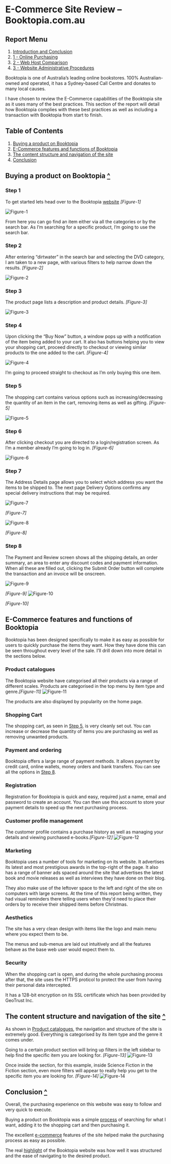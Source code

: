 # <a name="top"></a> E-Commerce Site Review – Booktopia.com.au

## Report Menu
1. [Introduction and Conclusion](https://www.github.com/tzaddik/web-hosting-guide/blob/master/README.md)
2. [1 - Online Purchasing](https://www.github.com/tzaddik/web-hosting-guide/blob/master/1-Online_Purchase.md)
3. [2 - Web Host Comparison](https://www.github.com/tzaddik/web-hosting-guide/blob/master/2-Web_Host_Comparison.md)
4. [3 - Website Administrative Procedures](https://www.github.com/tzaddik/web-hosting-guide/blob/master/3-Website_Administrative_Procedures.md)

Booktopia is one of Australia’s leading online bookstores. 100% Australian-owned and operated, it has a Sydney-based Call Centre and donates to many local causes.

I have chosen to review the E-Commerce capabilities of the Booktopia site as it uses many of the best practices. This section of the report will detail how Booktopia complies with these best practices as well as including a transaction with Booktopia from start to finish.

## Table of Contents
1.  [Buying a product on Booktopia](#buying)
2.  [E-Commerce features and functions of Booktopia](#features)
3.  [The content structure and navigation of the site](#structure)
4.  [Conclusion](#conclusion)

## <a name="buying"></a>Buying a product on Booktopia [^](#top)

### <a name="step-1"></a>Step 1
To get started lets head over to the Booktopia [website](http://www.booktopia.com.au) *\[Figure-1\]*

![Figure-1](images/booktopia-1-homepage.png "Figure-1")

From here you can go find an item either via all the categories or by the search bar. As I’m searching for a specific product, I’m going to use the search bar.

### <a name="step-2"></a>Step 2
After entering “dirtwater” in the search bar and selecting the DVD category, I am taken to a new page, with various filters to help narrow down the results. *\[Figure-2\]*

![Figure-2](images/booktopia-2-searchresults.png "Figure-2")

### <a name="step-3"></a>Step 3
The product page lists a description and product details. *\[Figure-3\]*

![Figure-3](images/booktopia-3-item.png "Figure-3")

### <a name="step-4"></a>Step 4
Upon clicking the “Buy Now” button, a window pops up with a notification of the item being added to your cart. It also has buttons helping you to view your shopping cart, proceed directly to checkout or viewing similar products to the one added to the cart. *\[Figure-4\]*

![Figure-4](images/booktopia-4-itemadded.png "Figure-4")

I’m going to proceed straight to checkout as I’m only buying this one item.

### <a name="step-5"></a>Step 5
The shopping cart contains various options such as increasing/decreasing the quantity of an item in the cart, removing items as well as gifting. *\[Figure-5\]* 

![Figure-5](images/booktopia-5-shoppingcart.png "Figure-5")

### <a name="step-6"></a>Step 6
After clicking checkout you are directed to a login/registration screen. As I’m a member already I’m going to log in. *\[Figure-6\]*

![Figure-6](images/booktopia-6-registration.png "Figure-6")

### <a name="step-7"></a>Step 7
The Address Details page allows you to select which address you want the items to be shipped to. The next page Delivery Options confirms any special delivery instructions that may be required.

![Figure-7](images/booktopia-7-deliveryoptions.png "Figure-7")

*\[Figure-7\]*

![Figure-8](images/booktopia-7-shippingdetails.png "Figure-8")

*\[Figure-8\]*

### <a name="step-8"></a>Step 8
The Payment and Review screen shows all the shipping details, an order summary, an area to enter any discount codes and payment information. When all these are filled out, clicking the Submit Order button will complete the transaction and an invoice will be onscreen.

![Figure-9](images/booktopia-8-payment.png "Figure-9")

*\[Figure-9\]*
![Figure-10](images/booktopia-8-invoice.png "Figure-10")

*\[Figure-10\]*

## <a name="features"></a> E-Commerce features and functions of Booktopia
Booktopia has been designed specifically to make it as easy as possible for users to quickly purchase the items they want. How they have done this can be seen throughout every level of the sale. I’ll drill down into more detail in the sections below.

### <a name="product-catalogues">Product catalogues
The Booktopia website have categorised all their products via a range of different scales. Products are categorised in the top menu by item type and genre.*\[Figure-11\]*
![Figure-11](images/booktopia-productcatalogues.png "Figure-11")

The products are also displayed by popularity on the home page.

### Shopping Cart
The shopping cart, as seen in [Step 5](#step-5), is very cleanly set out. You can increase or decrease the quantity of items you are purchasing as well as removing unwanted products.

### Payment and ordering
Booktopia offers a large range of payment methods. It allows payment by credit card, online wallets, money orders and bank transfers. You can see all the options in [Step 8](#step-8).

### Registration
Registration for Booktopia is quick and easy, required just a name, email and password to create an account. You can then use this account to store your payment details to speed up the next purchasing process.

### Customer profile management
The customer profile contains a purchase history as well as managing your details and viewing purchased e-books.*\[Figure-12\]*
![Figure-12](images/booktopia-userprofile.png "Figure-12")

### Marketing
Booktopia uses a number of tools for marketing on its website. It advertises its latest and most prestigious awards in the top-right of the page. It also has a range of banner ads spaced around the site that advertises the latest book and movie releases as well as interviews they have done on their blog.

They also make use of the leftover space to the left and right of the site on computers with large screens. At the time of this report being written, they had visual reminders there telling users when they'd need to place their orders by to receive their shipped items before Christmas.

### Aesthetics
The site has a very clean design with items like the logo and main menu where you expect them to be.

The menus and sub-menus are laid out intuitively and all the features behave as the base web user would expect them to.

### Security
When the shopping cart is open, and during the whole purchasing process after that, the site uses the HTTPS proticol to protect the user from having their personal data intercepted.

It has a 128-bit encryption on its SSL certificate which has been provided by GeoTrust Inc.

## <a name="structure"></a> The content structure and navigation of the site [^](#top)
As shown in [Product catalogues](#product-catalogues), the navigation and structure of the site is extremely good. Everything is categorised by its item type and the genre it comes under.

Going to a certain product section will bring up filters in the left sidebar to help find the specific item you are looking for. *\[Figure-13\]*
![Figure-13](images/booktopia-contentstructure-1.png "Figure-13")

Once inside the section, for this example, inside Science Fiction in the Fiction section, even more filters will appear to really help you get to the specific item you are looking for. *\[Figure-14\]*
![Figure-14](images/booktopia-contentstructure-2.png "Figure-14")

## <a name="conclusion"></a> Conclusion [^](#top)
Overall, the purchasing experience on this website was easy to follow and very quick to execute.

Buying a product on Booktopia was a simple [process](#buying) of searching for what I want, adding it to the shopping cart and then purchasing it.

The excellent [e-commerce](#features) features of the site helped make the purchasing process as easy as possible.

The real [highlight](#structure) of the Booktopia website was how well it was structured and the ease of navigating to the desired product.
